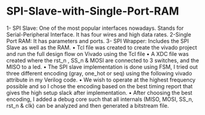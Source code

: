 # SPI-Slave-with-Single-Port-RAM
1- SPI Slave:
One of the most popular interfaces nowadays. 
Stands for Serial-Peripheral Interface.
It has four wires and high data rates.
2-Single Port RAM:
It has parameters and ports.
3- SPI Wrapper:
Includes the SPI Slave as well as the RAM.
• Tcl file was created to create the vivado project and run the full design flow on Vivado using the Tcl
file
• A XDC file was created where the rst_n , SS_n & MOSI are connected to 3 switches, and the MISO to
a led.
• The SPI slave implementation is done using FSM, I tried out three different encoding (gray,
one_hot or seq) using the following vivado attribute in my Verilog code.
• We wish to operate at the highest frequency possible and so I chose the encoding
based on the best timing report that gives the high setup slack after implementation.
• After choosing the best encoding, I added a debug core such that all internals (MISO, MOSI, SS_n,
rst_n & clk) can be analyzed and then generated a bitstream file.
